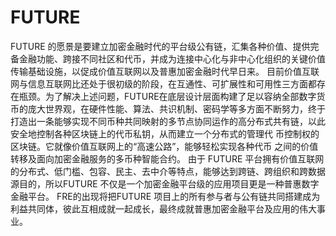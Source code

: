 # FUTURE
FUTURE 的愿景是要建立加密金融时代的平台级公有链，汇集各种价值、提供完备金融功能、跨接不同社区和代币，并成为连接中心化与非中心化组织的关键价值传输基础设施，以促成价值互联网以及普惠加密金融时代早日来。
目前价值互联网与信息互联网比还处于很初级的阶段，在互通性、可扩展性和可用性三方面都存在瓶颈。为了解决上述问题，FUTURE在底层设计层面构建了足以容纳全部数字货币的庞大世界观，在硬件性能、算法、共识机制、密码学等多方面不断努力，终于打造出一条能够实现不同币种共同映射的多节点协同运作的高分布式共有链，以此安全地控制各种区块链上的代币私钥，从而建立一个分布式的管理代 币控制权的区块链。它就像价值互联网上的“高速公路”，能够轻松实现各种代币 之间的价值转移及面向加密金融服务的多币种智能合约。
由于 FUTURE 平台拥有价值互联网的分布式、低门槛、包容、民主、去中介等特点，能够达到跨链、跨组织和跨数据源目的，所以FUTURE 不仅是一个加密金融平台级的应用项目更是一种普惠数字金融平台。
FRE的出现将把FUTURE 项目上的所有参与者与公有链共同搭建成为利益共同体，彼此互相成就一起成长，最终成就普惠加密金融平台及应用的伟大事业。
